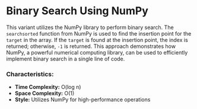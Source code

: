 # Binary Search Using NumPy

This variant utilizes the NumPy library to perform binary search. The `searchsorted` function from NumPy is used to find the insertion point for the `target` in the array. If the `target` is found at the insertion point, the index is returned; otherwise, `-1` is returned. This approach demonstrates how NumPy, a powerful numerical computing library, can be used to efficiently implement binary search in a single line of code.

### Characteristics:
- **Time Complexity:** O(log n)
- **Space Complexity:** O(1)
- **Style:** Utilizes NumPy for high-performance operations
